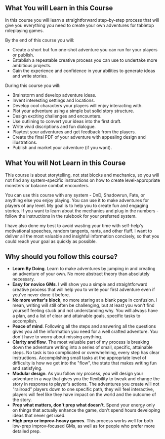 ## What You will Learn in this Course
In this course you will learn a straightforward step-by-step process that will give you everything you need to create your own adventures for tabletop roleplaying games.

<!--
At the end of this course you will have created a fun one-shot adventure you can run for your players or publish. You will also have an established creative process you can use to undertake more ambitious projects.

lt will gudie you from a blank page to having created a complete adventure you can run for your players or publish.

and dedicate a little bit of time to the writing process every day - then two weeks from now
If you follow the instructions,

 take the action steps outlined in the lessons,

-->

By the end of this course you will:
- Create a short but fun one-shot adventure you can run for your players or publish.
- Establish a repeatable creative process you can use to undertake more ambitious projects.
- Gain the experience and confidence in your abilities to generate ideas and write stories.

<!-- , skill,  creative writing  -->

During this course you will:
- Brainstorm and develop adventure ideas.
- Invent interesting settings and locations.
- Develop cool characters your players will enjoy interacting with.
- Plot your adventure using a simple but solid story structure.
- Design exciting challenges and encounters.
- Use outlining to convert your ideas into the first draft.
- Write vivid discriptions and fun dialogue.
- Playtest your adventures and get feedback from the players.
- Create the final PDF of your adventure with appealing design and illustrations.
- Publish and market your adventure (if you want).

<!--
## This Course Includes
- Step-by-step guide to creating adventures.
- Adventure Brainstorming and Adventure Writing Templates
- Access to private discord category.
-->

## What You will Not Learn in this Course
This course is about storytelling, not stat blocks and mechanics, so you will not find any system-specific instructions on how to create level-appropriate monsters or balacne combat encounters. 

You can use this course with any system - DnD, Shadowrun, Fate, or anything else you enjoy playing.  You can use it to make adventures for players of any level. My goal is to help you to create fun and engaging stories. If you want to learn about the mechanics and plug in the numbers - follow the instructions in the rulebook for your preferred system.

I have also done my best to avoid wasting your time with self-help'y motivational speeches, random tangents, rants, and other fluff. I want to deliver all the most valuable and insighful information concisely, so that you could reach your goal as quickly as possible.

<!--
## Prerequisites
This is course not an introduction to roleplaying games, so you do need to have at least some familiarity with the basic concepts and know how to play.
 I will share all the most interesting and non-obvious insights I have learned on my journey, 
you do need to be familar with the most basic concepts and understand how roleplaying games are played.
You don't need to have any experience with writing or storytelling, but you do need to have at least some familiarity with roleplaying games. You also need to be willing to d
-->

## Why should you follow this course?
- **Learn By Doing**. Learn to make adventures by jumping in and creating an adventure of your own. No more abstract theory than absolutely necessary.
- **Easy for novice GMs**. I will show you a simple and straightforward creative process that will help you to write your first adventure even if you've never done it before.
- **No more writer's block**, no more staring at a blank page in confusion. I mean, writing will still often be challenging, but at least you won't find yourself feeling stuck and not understanding why. You will always have a plan, and a list of clear and attainable goals, specific tasks to accomplish. 
- **Peace of mind**. Following all the steps and answering all the questions gives you all the information you need for a well crafted adventure. You don't have to worry about missing anything.
- **Clarity and flow**. The most valuable part of my process is breaking down the adventure writing into a series of small, specific, attainable steps. No task is too complicated or overwhelming, every step has clear instructions. Accomplishing small tasks at the appropriate level of difficulty is how we get into the "flow", the state that makes writing fun and satisfying.
- **Modular design**. As you follow my process, you will design your adventure in a way that gives you the flexibility to tweak and change the story in response to player's actions. The adventures you create will not "railroad" players down to one specific path, they will feel interactive, players will feel like they have impact on the world and the outcome of the story. 
-  **Prep what matters, don't prep what doesn't**. Spend your energy only on things that actually enhance the game, don't spend hours developing ideas that never get used.
- **High prep or improv-heavy games**. This process works well for both low-prep improv-focused GMs, as well as for people who prefer more detailed prep. 

<!--

You start by creating the key information about your adventure, and improvise the core of the story in a few hours. You can expand  which you can build your improv on top of, and then you
-  You can use this process to improvise an adventure from scratch in a few hours, or you can use it to write a well researched and fleshed-out story over several days or weeks. It can be scaled according to how much time you have and how much do you like to prep or improvise (although I do recommend to keep thigns simple and avoid over-prepping).

-->


<!--

specific tasks, questions to answer, creative problems to solve
Once you solve them - you'll have a complete story.
- **Clear, attainable goals**. Always have a concrete, specific task to accomplish. This removes the confusion and ambiguity about what to do next, which is the main cause of the "writer's block".


-   Use it to write your own adventures, or organize your prep of the published modules.



- **Interesting ideas for experienced GMs**. If you are experienced, interesting enough for an exprienced GM**.  which can place to get started with

- The main benefits - procedural, modular, SIMPLE. Great for a novice, grows as your skill grows. Based on the fundamentals of storytelling, game design, and improv. 

Dont prepare what you dont need to - you can use this method to creare an adventure in two hours (and we have done that before),  you can brainstorm with a friend, or you can spend time writing something longer and detail.
-->
<!-- 
- Based on udnerstanding of game design and story structure.


-->


<!-- 
## Who This Course Is For

## FAQ

## About the Author
Hi! I'm Lumen. I have spent the last year writing one-page adventures and learning everything I can about storytelling. Writing used to be very difficult, creativity doesn't come naturally to me, and I constantly struggled with the writers' block. But I have ended up designing a process that works really well for me and for other people, makes all the steps straightforward and clear. Me and my friends have used this process to create and run a bunch of one-shot adventures, and they turned out to be really fun.

## 100% Satisfaction Guaranteed
The course comes with a **30-day money back guarantee**. If you don't like the content, you can simply ask for refund.
-->